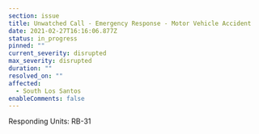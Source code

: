 ```yaml
---
section: issue
title: Unwatched Call - Emergency Response - Motor Vehicle Accident
date: 2021-02-27T16:16:06.877Z
status: in_progress
pinned: ""
current_severity: disrupted
max_severity: disrupted
duration: ""
resolved_on: ""
affected:
  - South Los Santos
enableComments: false
---
```

Responding Units: RB-31